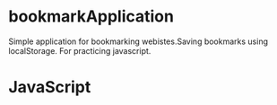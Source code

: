 # bookmarkApplication
Simple application for bookmarking webistes.Saving bookmarks using localStorage. 
For practicing javascript.

# JavaScript
